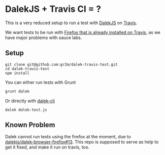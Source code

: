 DalekJS + Travis CI = ?
=======================

This is a very reduced setup to run a test with
[DalekJS](http://dalekjs.com/pages/getStarted.html#firsttest)
on [Travis](https://travis-ci.org/).

We want tests to be run with [Firefox that is already
installed on Travis](http://docs.travis-ci.com/user/firefox/),
as we have major problems with sauce labs.

Setup
-----

```
git clone git@github.com:gr2m/dalek-travis-test.git
cd dalek-travis-test
npm install
```

You can either run tests with Grunt

```bash
grunt dalek
```

Or directly with [dalek-cli](http://dalekjs.com/pages/getStarted.html#install)

```
dalek dalek-test.js
```

Known Problem
-------------

Dalek cannot run tests using the firefox at the moment, due
to [dalekjs/dalek-browser-firefox#13](https://github.com/dalekjs/dalek-browser-firefox/issues/13#issuecomment-52111868).
This repo is supposed to serve as help to get it fixed, and
make it run on travis, too.

